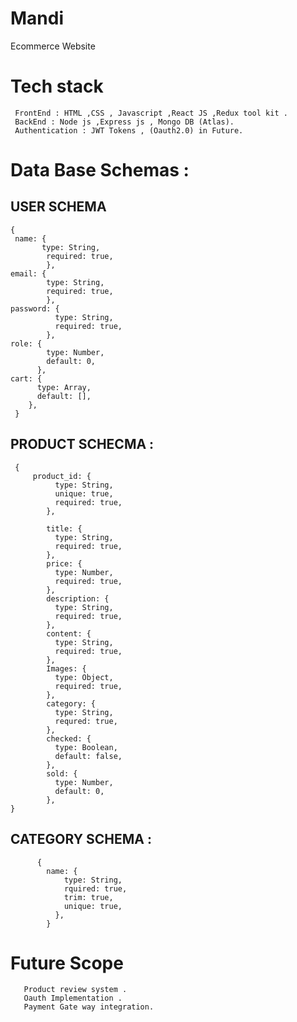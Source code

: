 # Mandi
Ecommerce Website

# Tech stack 
     FrontEnd : HTML ,CSS , Javascript ,React JS ,Redux tool kit .
     BackEnd : Node js ,Express js , Mongo DB (Atlas).
     Authentication : JWT Tokens , (Oauth2.0) in Future.

# Data Base Schemas :
## USER SCHEMA 
    {
     name: {
           type: String,
            required: true,
            },
    email: {
            type: String,
            required: true,
            },
    password: {
              type: String,
              required: true,
            },
    role: {
            type: Number,
            default: 0,
          },
    cart: {
          type: Array,
          default: [],
        },
     }
    
     
## PRODUCT SCHECMA :
     {
         product_id: {
              type: String,
              unique: true,
              required: true,
            },
        
            title: {
              type: String,
              required: true,
            },
            price: {
              type: Number,
              required: true,
            },
            description: {
              type: String,
              required: true,
            },
            content: {
              type: String,
              required: true,
            },
            Images: {
              type: Object,
              required: true,
            },
            category: {
              type: String,
              requred: true,
            },
            checked: {
              type: Boolean,
              default: false,
            },
            sold: {
              type: Number,
              default: 0,
            },
    }
    
## CATEGORY SCHEMA :
          {
            name: {
                type: String,
                rquired: true,
                trim: true,
                unique: true,
              },
            }
            
# Future Scope 
       Product review system .
       Oauth Implementation .
       Payment Gate way integration.
